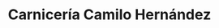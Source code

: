 ---
title: "Carnicería Camilo Hernández"
url: /curepto/carniceria-camilo-hernandez/
shop: Metzgerei
---